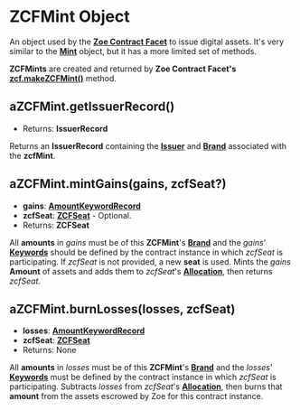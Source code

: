 # ZCFMint Object

An object used by the **[Zoe Contract Facet](./zoe-contract-facet)** to issue digital assets. It's
very similar to the **[Mint](/reference/ertp-api/mint)** object, but it has a more limited set of
methods.

**ZCFMints** are created and returned by **Zoe Contract Facet's** **[zcf.makeZCFMint()](./zoe-contract-facet#zcf-makezcfmint-keyword-assetkind-displayinfo)** method.

## aZCFMint.getIssuerRecord()
  - Returns: **IssuerRecord**

Returns an **IssuerRecord** containing the **[Issuer](/reference/ertp-api/issuer)** and
**[Brand](/reference/ertp-api/brand)** associated with the **zcfMint**.

## aZCFMint.mintGains(gains, zcfSeat?)
  - **gains**: **[AmountKeywordRecord](./zoe-data-types#keywordrecord)**
  - **zcfSeat**: **[ZCFSeat](./zcfseat)** - Optional.
  - Returns: **ZCFSeat**

All **amounts** in *gains* must be of this **ZCFMint**'s **[Brand](/reference/ertp-api/brand)**
and the *gains*' **[Keywords](./zoe-data-types#keyword)** should be defined by the contract instance in which *zcfSeat* is participating.
If *zcfSeat* is not provided, a new **seat** is used.
Mints the *gains* **Amount** of assets and adds them to *zcfSeat*'s **[Allocation](./zoe-data-types#allocation)**, then returns *zcfSeat*.

## aZCFMint.burnLosses(losses, zcfSeat)
  - **losses**: **[AmountKeywordRecord](./zoe-data-types#keywordrecord)**
  - **zcfSeat**: **[ZCFSeat](./zcfseat)**
  - Returns: None

All **amounts** in *losses* must be of this **ZCFMint**'s **[Brand](/reference/ertp-api/brand)**
and the *losses*' **[Keywords](./zoe-data-types#keyword)** must be defined by the contract instance in which *zcfSeat* is participating.
Subtracts *losses* from *zcfSeat*'s **[Allocation](./zoe-data-types#allocation)**, then
burns that **amount** from the assets escrowed by Zoe for this contract instance.



